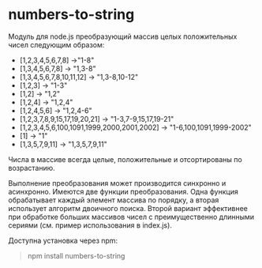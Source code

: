 # numbers-to-string

Модуль для node.js преобразующий массив целых положительных чисел следующим образом:

* [1,2,3,4,5,6,7,8] ->"1-8"
* [1,3,4,5,6,7,8] -> "1,3-8"
* [1,3,4,5,6,7,8,10,11,12] -> "1,3-8,10-12" 
* [1,2,3] -> "1-3" 
* [1,2] -> "1,2" 
* [1,2,4] -> "1,2,4" 
* [1,2,4,5,6] -> "1,2,4-6" 
* [1,2,3,7,8,9,15,17,19,20,21] -> "1-3,7-9,15,17,19-21" 
* [1,2,3,4,5,6,100,1091,1999,2000,2001,2002] -> "1-6,100,1091,1999-2002" 
* [1] -> "1" 
* [1,3,5,7,9,11] -> "1,3,5,7,9,11" 

Числа в массиве всегда целые, положительные и отсортированы по возрастанию.

Выполнение преобразования может производится синхронно и асинхронно. Имеются две функции преобразования. Одна функция обрабатывает каждый элемент массива по порядку, а вторая использует алгоритм двоичного поиска. Второй вариант эффективнее при обработке больших массивов чисел с преимущественно длинными сериями (см. пример использования в index.js).

Доступна установка через npm:
>npm install numbers-to-string
